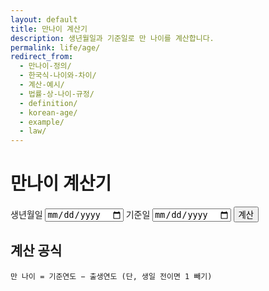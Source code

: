 ```yaml
---
layout: default
title: 만나이 계산기
description: 생년월일과 기준일로 만 나이를 계산합니다.
permalink: life/age/
redirect_from:
  - 만나이-정의/
  - 한국식-나이와-차이/
  - 계산-예시/
  - 법률-상-나이-규정/
  - definition/
  - korean-age/
  - example/
  - law/
---
```


# 만나이 계산기
<form id="age" onsubmit="event.preventDefault(); calcAge();">
  <label>생년월일 <input type="date" id="dob" required></label>
  <label>기준일 <input type="date" id="ref" required></label>
  <button type="submit">계산</button>
</form>
<div id="age-out" class="note"></div>

<script>
function calcAge(){
  const d=new Date(document.getElementById('dob').value);
  const r=new Date(document.getElementById('ref').value);
  if(isNaN(d)||isNaN(r)) return;
  let a=r.getFullYear()-d.getFullYear();
  const m=r.getMonth()-d.getMonth();
  if(m<0 || (m===0 && r.getDate()<d.getDate())) a--;
  document.getElementById('age-out').innerText=`만 ${a}세`;
}
</script>

## 계산 공식
`만 나이 = 기준연도 − 출생연도 (단, 생일 전이면 1 빼기)`
<br><br><br>
<div class="ad-box">
  <ins class="adsbygoogle"
       style="display:block"
       data-ad-client="ca-pub-3758454239921831"
       data-ad-slot="1398373115"
       data-ad-format="auto"
       data-full-width-responsive="true"></ins>
  <script>
       (adsbygoogle = window.adsbygoogle || []).push({});
  </script>
</div>

